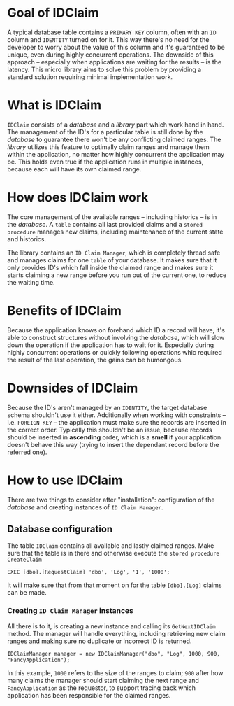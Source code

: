 # Goal of IDClaim
A typical database table contains a `PRIMARY KEY` column, often with an `ID` column and `IDENTITY` turned on for it. This way there's no need for the developer to worry about the value of this column and it's guaranteed to be unique, even during highly concurrent operations. The downside of this approach &ndash; especially when applications are waiting for the results &ndash; is the latency. This micro library aims to solve this problem by providing a standard solution requiring minimal implementation work.

# What is IDClaim
`IDClaim` consists of a *database* and a *library* part which work hand in hand. The management of the ID's for a particular table is still done by the *database* to guarantee there won't be any conflicting claimed ranges. The *library* utilizes this feature to optimally claim ranges and manage them within the application, no matter how highly concurrent the application may be. This holds even true if the application runs in multiple instances, because each will have its own claimed range.

# How does IDClaim work
The core management of the available ranges &ndash; including historics &ndash; is in the *database*. A `table` contains all last provided claims and a `stored procedure` manages new claims, including maintenance of the current state and historics.

The library contains an `ID Claim Manager`, which is completely thread safe and manages claims for one `table` of your database. It makes sure that it only provides ID's which fall inside the claimed range and makes sure it starts claiming a new range before you run out of the current one, to reduce the waiting time.

# Benefits of IDClaim
Because the application knows on forehand which ID a record will have, it's able to construct structures without involving the *database*, which will slow down the operation if the application has to wait for it. Especially during highly concurrent operations or quickly following operations whic required the result of the last operation, the gains can be humongous.

# Downsides of IDClaim
Because the ID's aren't managed by an `IDENTITY`, the target database schema shouldn't use it either. Additionally when working with constraints &ndash; i.e. `FOREIGN KEY` &ndash; the application must make sure the records are inserted in the correct order. Typically this shouldn't be an issue, because records should be inserted in **ascending** order, which is a **smell** if your application doesn't behave this way (trying to insert the dependant record before the referred one).

# How to use IDClaim
There are two things to consider after "installation": configuration of the *database* and creating instances of `ID Claim Manager`.

## Database configuration
The table `IDClaim` contains all available and lastly claimed ranges. Make sure that the table is in there and otherwise execute the `stored procedure` `CreateClaim`
```
EXEC [dbo].[RequestClaim] 'dbo', 'Log', '1', '1000';
```

It will make sure that from that moment on for the table `[dbo].[Log]` claims can be made.

### Creating `ID Claim Manager` instances
All there is to it, is creating a new instance and calling its `GetNextIDClaim` method. The manager will handle everything, including retrieving new claim ranges and making sure no duplicate or incorrect ID is returned.
```
IDClaimManager manager = new IDClaimManager("dbo", "Log", 1000, 900, "FancyApplication");
```
In this example, `1000` refers to the size of the ranges to claim; `900` after how many claims the manager should start claiming the next range and `FancyApplication` as the requestor, to support tracing back which application has been responsible for the claimed ranges.